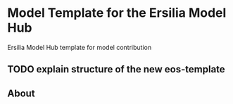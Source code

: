 # Model Template for the Ersilia Model Hub
Ersilia Model Hub template for model contribution

## TODO explain structure of the new eos-template

## 

## About
